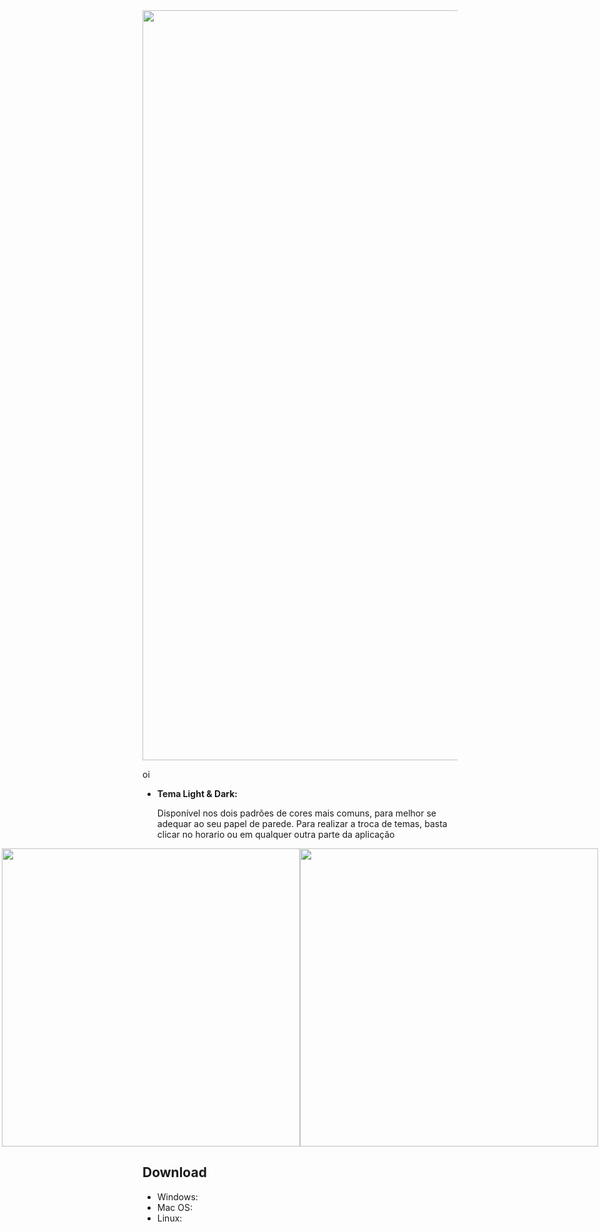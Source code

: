 <center>
  <img style="width: 1200px" src="https://user-images.githubusercontent.com/68287307/148290964-d2dedcf4-2679-4297-ae54-497a27e5d42d.png"/>
</center>

<p>
  oi
</p>

<ul>
  <li><b>Tema Light & Dark:</b></li> <p>Disponível nos dois padrões de cores mais comuns, para melhor se adequar ao seu papel de parede. Para realizar a troca de temas, basta clicar no horario ou em qualquer outra parte da aplicação</p>
</ul>

<div style="display: flex; justify-content: center; flex-direction: row;">
  <img style="width: 477px" src="https://user-images.githubusercontent.com/68287307/148287319-9046f1c6-aa61-489e-acbf-cafee0e237cb.png"/>
  <img style="width: 477px"src="https://user-images.githubusercontent.com/68287307/148287951-ee54d699-04de-4483-b5bb-151e023712fa.png"/>
</div>

## Download

<ul>
  <li>Windows: </li>
  <li>Mac OS: </li>
  <li>Linux: </li>
</ul>
